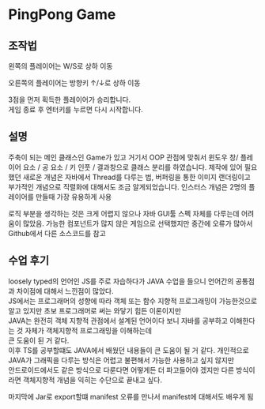 # PingPong Game

## 조작법

왼쪽의 플레이어는 W/S로 상하 이동

오른쪽의 플레이어는 방향키 ↑/↓로 상하 이동

3점을 먼저 획득한 플레이어가 승리합니다.  
게임 종료 후 엔터키를 누르면 다시 시작합니다.

## 설명

주축이 되는 메인 클래스인 Game가 있고 거기서
OOP 관점에 맞춰서 윈도우 창/ 플레이어 요소 / 공 요소 / 키 인풋 / 결과창으로 클래스 분리를 하였습니다.
제작에 있어 필요했던 새로운 개념은 자바에서 Thread를 다루는 법, 버퍼링을 통한 이미지 랜더링이고 부가적인 개념으로 직렬화에 대해서도 조금 알게되었습니다.
인스터스 개념은 2명의 플레이어를 만들때 가장 유용하게 사용

로직 부분을 생각하는 것은 크게 어렵지 않으나 자바 GUI툴 스펙 자체를 다루는데 어려움이 많았음.
가능한 컴포넌트가 많지 않은 게임으로 선택했지만 중간에 오류가 많아서 Github에서 다른 소스코드를 참고

## 수업 후기

loosely typed의 언어인 JS를 주로 자습하다가 JAVA 수업을 들으니 언어간의 공통점과 차이점에 대해서 느낀점이 많았다.  
JS에서는 프로그래머의 성향에 따라 객체 또는 함수 지향적 프로그래밍이 가능한것으로 알고 있지만 초보 프로그래머로 써는 와닿기 힘든 이론이지만  
JAVA는 완전히 객체 지향적 관점에서 설계된 언어이다 보니 자바를 공부하고 이해한다는 것 자체가 객체지향적 프로그래밍을 이해하는데  
큰 도움이 된 거 같다.  
이후 TS를 공부할떄도 JAVA에서 배웠던 내용들이 큰 도움이 될 거 같다.
개인적으로 JAVA가 그래픽을 다루는 방식은 어렵고 불편해서 가능한 사용하고 싶지 않지만  
안드로이드에서도 같은 방식으로 다룬다면 어떻게든 더 파고들어야 겠지만 다른 방식이라면 객체지향적 개념을 익히는 수단으로 끝내고 싶다.

마지막에 Jar로 export할떄 manifest 오류를 만나서 manifest에 대해서도 배우게 됨

